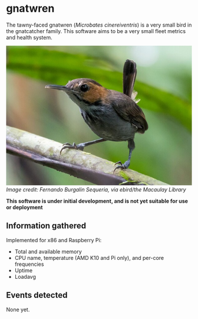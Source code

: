 # gnatwren
The tawny-faced gnatwren (_Microbates cinereiventris_) is a very small bird
in the gnatcatcher family. This software aims to be a very small fleet
metrics and health system.

[![Image of a tawny-faced gnatwren, perched on a twig](https://github.com/firepear/gnatwren/blob/main/assets/tfgw.jpg)](https://ebird.org/species/tafgna1)
_Image credit: Fernando Burgalin Sequeria, via ebird/the Macaulay Library_

**This software is under initial development, and is not yet suitable
for use or deployment**

## Information gathered

Implemented for x86 and Raspberry Pi:

- Total and available memory
- CPU name, temperature (AMD K10 and Pi only), and per-core frequencies
- Uptime
- Loadavg

## Events detected

None yet.
